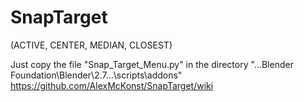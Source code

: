 # SnapTarget
(ACTIVE, CENTER, MEDIAN, CLOSEST)

Just copy the file "Snap_Target_Menu.py" in the directory "...Blender Foundation\Blender\2.7...\scripts\addons"
https://github.com/AlexMcKonst/SnapTarget/wiki
